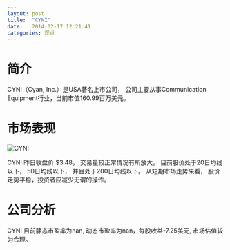 ```yaml
---
layout: post
title:  "CYNI"
date:   2014-02-17 12:21:41
categories: 观点
---
```


# 简介
CYNI（Cyan, Inc.）是USA著名上市公司，
公司主要从事Communication Equipment行业，当前市值160.99百万美元。

# 市场表现

![CYNI](http://finviz.com/chart.ashx?t=CYNI&ty=c&ta=1&p=d&s=l)

CYNI 昨日收盘价 $3.48，
交易量较正常情况有所放大。
目前股价处于20日均线以下，
50日均线以下，
并且处于200日均线以下。
从短期市场走势来看，
股价走势平稳，投资者应减少无谓的操作。

# 公司分析
CYNI 目前静态市盈率为nan, 动态市盈率为nan，每股收益-7.25美元,
市场估值较为合理。

